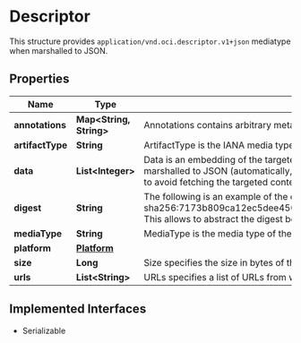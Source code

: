 

# Descriptor

This structure provides `application/vnd.oci.descriptor.v1+json` mediatype when marshalled to JSON.

## Properties

| Name | Type | Description | Notes |
|------------ | ------------- | ------------- | -------------|
|**annotations** | **Map&lt;String, String&gt;** | Annotations contains arbitrary metadata relating to the targeted content. |  [optional] |
|**artifactType** | **String** | ArtifactType is the IANA media type of this artifact. |  [optional] |
|**data** | **List&lt;Integer&gt;** | Data is an embedding of the targeted content. This is encoded as a base64 string when marshalled to JSON (automatically, by encoding/json). If present, Data can be used directly to avoid fetching the targeted content. |  [optional] |
|**digest** | **String** | The following is an example of the contents of Digest types:  sha256:7173b809ca12ec5dee4506cd86be934c4596dd234ee82c0662eac04a8c2c71dc  This allows to abstract the digest behind this type and work only in those terms. |  [optional] |
|**mediaType** | **String** | MediaType is the media type of the object this schema refers to. |  [optional] |
|**platform** | [**Platform**](Platform.md) |  |  [optional] |
|**size** | **Long** | Size specifies the size in bytes of the blob. |  [optional] |
|**urls** | **List&lt;String&gt;** | URLs specifies a list of URLs from which this object MAY be downloaded |  [optional] |


## Implemented Interfaces

* Serializable


